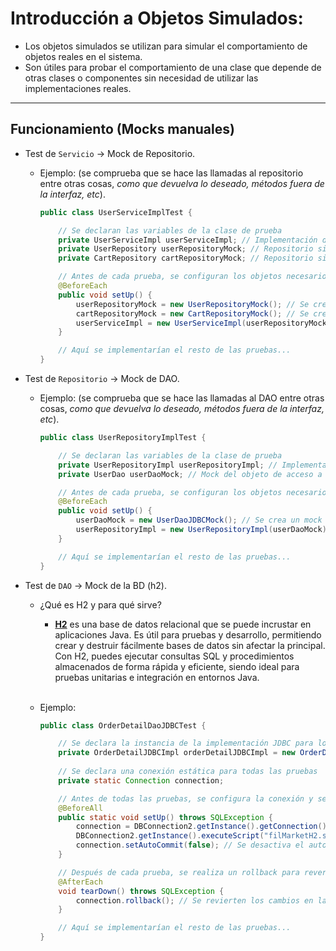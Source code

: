# Introducción a Objetos Simulados:
   - Los objetos simulados se utilizan para simular el comportamiento de objetos reales en el sistema.
   - Son útiles para probar el comportamiento de una clase que depende de otras clases o componentes sin necesidad de utilizar las implementaciones reales.

   ---

## Funcionamiento (Mocks manuales)
- Test de `Servicio` -> Mock de Repositorio.
    - Ejemplo: (se comprueba que se hace las llamadas al repositorio entre otras cosas, <i>como que devuelva lo deseado, métodos fuera de la interfaz, etc</i>).

        ```java
        public class UserServiceImplTest {

            // Se declaran las variables de la clase de prueba
            private UserServiceImpl userServiceImpl; // Implementación del servicio de usuario
            private UserRepository userRepositoryMock; // Repositorio simulado de usuario
            private CartRepository cartRepositoryMock; // Repositorio simulado de carrito

            // Antes de cada prueba, se configuran los objetos necesarios
            @BeforeEach
            public void setUp() {
                userRepositoryMock = new UserRepositoryMock(); // Se crea un mock del repositorio de usuario
                cartRepositoryMock = new CartRepositoryMock(); // Se crea un mock del repositorio de carrito
                userServiceImpl = new UserServiceImpl(userRepositoryMock, cartRepositoryMock); // Se instancia la implementación real del servicio de usuario, integrando los objetos mock
            }

            // Aquí se implementarían el resto de las pruebas...
        }
        ```

- Test de `Repositorio` -> Mock de DAO.
    - Ejemplo: (se comprueba que se hace las llamadas al DAO entre otras cosas, <i>como que devuelva lo deseado, métodos fuera de la interfaz, etc</i>).

        ```java
        public class UserRepositoryImplTest {

            // Se declaran las variables de la clase de prueba
            private UserRepositoryImpl userRepositoryImpl; // Implementación del repositorio de usuario
            private UserDao userDaoMock; // Mock del objeto de acceso a datos (DAO) de usuario

            // Antes de cada prueba, se configuran los objetos necesarios
            @BeforeEach
            public void setUp() {
                userDaoMock = new UserDaoJDBCMock(); // Se crea un mock del DAO de usuario utilizando JDBC
                userRepositoryImpl = new UserRepositoryImpl(userDaoMock); // Se instancia la implementación real del repositorio de usuario, integrando el mock del DAO
            }

            // Aquí se implementarían el resto de las pruebas...
        }
        ```
- Test de `DAO` -> Mock de la BD (h2).
    - ¿Qué es H2 y para qué sirve?
        - <b><u>H2</u></b> es una base de datos relacional que se puede incrustar en aplicaciones Java. Es útil para pruebas y desarrollo, permitiendo crear y destruir fácilmente bases de datos sin afectar la principal. Con H2, puedes ejecutar consultas SQL y procedimientos almacenados de forma rápida y eficiente, siendo ideal para pruebas unitarias e integración en entornos Java.
        
        <br>
    - Ejemplo:
        ```java
        public class OrderDetailDaoJDBCTest {

            // Se declara la instancia de la implementación JDBC para los detalles de orden
            private OrderDetailJDBCImpl orderDetailJDBCImpl = new OrderDetailJDBCImpl();
            
            // Se declara una conexión estática para todas las pruebas
            private static Connection connection;

            // Antes de todas las pruebas, se configura la conexión y se ejecuta un script de inicialización
            @BeforeAll
            public static void setUp() throws SQLException {
                connection = DBConnection2.getInstance().getConnection(); // Se obtiene una instancia de la conexión a la base de datos
                DBConnection2.getInstance().executeScript("filMarketH2.sql"); // Se ejecuta un script SQL para inicializar la base de datos
                connection.setAutoCommit(false); // Se desactiva el autocommit para las pruebas
            }

            // Después de cada prueba, se realiza un rollback para revertir los cambios en la base de datos
            @AfterEach
            void tearDown() throws SQLException {
                connection.rollback(); // Se revierten los cambios en la base de datos
            }

            // Aquí se implementarían el resto de las pruebas...
        }

        ```
